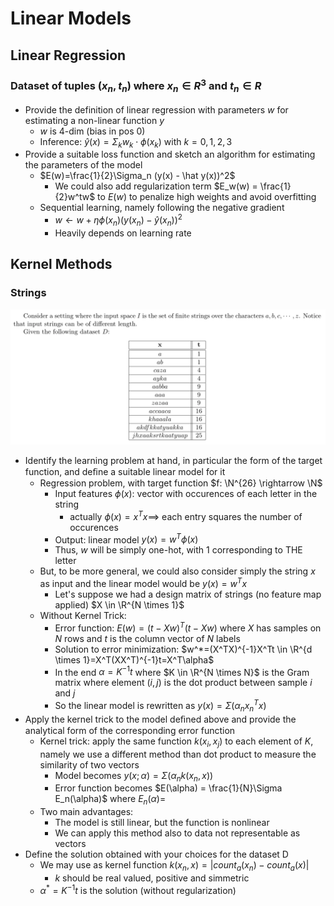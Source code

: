 # Linear Models

## Linear Regression

### Dataset of tuples $(x_n, t_n)$ where $x_n \in R^3$ and $t_n \in R$

- Provide the definition of linear regression with parameters $w$ for estimating a non-linear function $y$
  - $w$ is 4-dim (bias in pos 0)
  - Inference: $\hat y(x)=\Sigma_k w_k\cdot \phi(x_k)$ with $k = 0,1,2,3$
- Provide a suitable loss function and sketch an algorithm for estimating the parameters of the model
  - $E(w)=\frac{1}{2}\Sigma_n (y(x) - \hat y(x))^2$
    - We could also add regularization term $E_w(w) = \frac{1}{2}w^tw$ to $E(w)$ to penalize high weights and avoid overfitting
  - Sequential learning, namely following the negative gradient
    - $w \leftarrow w + \eta \phi(x_n)(y(x_n)-\hat y(x_n))^2$
    - Heavily depends on learning rate

## Kernel Methods

### Strings

![Strings](images/strings.png)

- Identify the learning problem at hand, in particular the form of the target function, and deﬁne a suitable
linear model for it
  - Regression problem, with target function $f: \N^{26} \rightarrow \N$
    - Input features $\phi(x)$: vector with occurences of each letter in the string
      - actually $\phi(x)=x^Tx \implies$ each entry squares the number of occurences
    - Output: linear model $y(x)=w^T\phi(x)$
    - Thus, $w$ will be simply one-hot, with 1 corresponding to THE letter
  - But, to be more general, we could also consider simply the string $x$ as input and the linear model would be $y(x) = w^Tx$
    - Let's suppose we had a design matrix of strings (no feature map applied) $X \in \R^{N \times 1}$
  - Without Kernel Trick:
    - Error function: $E(w)=(t-Xw)^T(t-Xw)$ where $X$ has samples on $N$ rows and $t$ is the column vector of $N$ labels
    - Solution to error minimization: $w^*=(X^TX)^{-1}X^Tt \in \R^{d \times 1}=X^T(XX^T)^{-1}t=X^T\alpha$
    - In the end $\alpha=K^{-1}t$ where $K \in \R^{N \times N}$ is the Gram matrix where element $(i,j)$ is the dot product between sample $i$ and $j$
    - So the linear model is rewritten as $y(x)=\Sigma (\alpha_nx_n^Tx)$
- Apply the kernel trick to the model deﬁned above and provide the analytical form of the corresponding
error function
  - Kernel trick: apply the same function $k(x_i,x_j)$ to each element of $K$, namely we use a different method than dot product to measure the similarity of two vectors
    - Model becomes $y(x;\alpha)=\Sigma (\alpha_n k(x_n,x))$
    - Error function becomes $E(\alpha) = \frac{1}{N}\Sigma E_n(\alpha)$ where $E_n(\alpha)=$
  - Two main advantages:
    - The model is still linear, but the function is nonlinear
    - We can apply this method also to data not representable as vectors
- Define the solution obtained with your choices for the dataset D
  - We may use as kernel function $k(x_n,x)= |count_a(x_n)-count_a(x)|$
    - $k$ should be real valued, positive and simmetric
  - $\alpha^*=K^{-1}t$ is the solution (without regularization)
